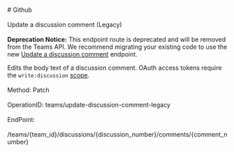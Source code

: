 <br>#     Github</br>
<br>Update a discussion comment (Legacy)</br>
<br>**Deprecation Notice:** This endpoint route is deprecated and will be removed from the Teams API. We recommend migrating your existing code to use the new [Update a discussion comment](https://developer.github.com/v3/teams/discussion_comments/#update-a-discussion-comment) endpoint.

Edits the body text of a discussion comment. OAuth access tokens require the `write:discussion` [scope](https://developer.github.com/apps/building-oauth-apps/understanding-scopes-for-oauth-apps/).</br>
<br>Method: Patch</br>
<br>OperationID: teams/update-discussion-comment-legacy</br>
<br>EndPoint:</br>
<br>/teams/{team_id}/discussions/{discussion_number}/comments/{comment_number}</br>
